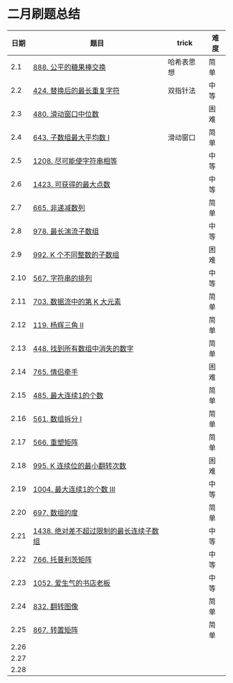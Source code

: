 # 二月刷题总结

| 日期 | 题目                                                         | trick      | 难度 |
| ---- | ------------------------------------------------------------ | ---------- | ---- |
| 2.1  | [888. 公平的糖果棒交换](2021-2-1_888-公平的糖果交换.md)      | 哈希表思想 | 简单 |
| 2.2  | [424. 替换后的最长重复字符](2021-2-2_424-替换后的最长重复字符.md) | 双指针法   | 中等 |
| 2.3  | [480. 滑动窗口中位数](2021-2-3_480-滑动窗口中位数.md)        |            | 困难 |
| 2.4  | [643. 子数组最大平均数 I](2021-2-4_643-子数组最大平均数I.md) | 滑动窗口   | 简单 |
| 2.5  | [1208. 尽可能使字符串相等](2021-2-5_1208-尽可能使字符串相等.md) |            | 中等 |
| 2.6  | [1423. 可获得的最大点数](2021-2-6_1423.-可获得的最大点数.md) |            | 中等 |
| 2.7  | [665. 非递减数列](2021-2-7_665-非递减数列.md)                |            | 简单 |
| 2.8  | [978. 最长湍流子数组](2021-2-8_978-最长湍流子数组.md)        |            | 中等 |
| 2.9  | [992. K 个不同整数的子数组](2021-2-9_992-K个不同整数的子数组.md) |            | 困难 |
| 2.10 | [567. 字符串的排列](https://leetcode-cn.com/problems/permutation-in-string/) |            | 中等 |
| 2.11 | [703. 数据流中的第 K 大元素](https://leetcode-cn.com/problems/kth-largest-element-in-a-stream/) |            | 简单 |
| 2.12 | [119. 杨辉三角 II](https://leetcode-cn.com/problems/pascals-triangle-ii/) |            | 简单 |
| 2.13 | [448. 找到所有数组中消失的数字](https://leetcode-cn.com/problems/find-all-numbers-disappeared-in-an-array/) |            | 简单 |
| 2.14 | [765. 情侣牵手](https://leetcode-cn.com/problems/couples-holding-hands/) |            | 困难 |
| 2.15 | [485. 最大连续1的个数](https://leetcode-cn.com/problems/max-consecutive-ones/) |            | 简单 |
| 2.16 | [561. 数组拆分 I](https://leetcode-cn.com/problems/array-partition-i/) |            | 简单 |
| 2.17 | [566. 重塑矩阵](https://leetcode-cn.com/problems/reshape-the-matrix/) |            | 简单 |
| 2.18 | [995. K 连续位的最小翻转次数](https://leetcode-cn.com/problems/minimum-number-of-k-consecutive-bit-flips/) |            | 困难 |
| 2.19 | [1004. 最大连续1的个数 III](https://leetcode-cn.com/problems/max-consecutive-ones-iii/) |            | 中等 |
| 2.20 | [697. 数组的度](https://leetcode-cn.com/problems/degree-of-an-array/) |            | 简单 |
| 2.21 | [1438. 绝对差不超过限制的最长连续子数组](https://leetcode-cn.com/problems/longest-continuous-subarray-with-absolute-diff-less-than-or-equal-to-limit/) |            | 中等 |
| 2.22 | [766. 托普利茨矩阵](https://leetcode-cn.com/problems/toeplitz-matrix/) |            | 中等 |
| 2.23 | [1052. 爱生气的书店老板](https://leetcode-cn.com/problems/grumpy-bookstore-owner/) |            | 中等 |
| 2.24 | [832. 翻转图像](https://leetcode-cn.com/problems/flipping-an-image/) |            | 简单 |
| 2.25 | [867. 转置矩阵](https://leetcode-cn.com/problems/transpose-matrix/) |            | 简单 |
| 2.26 |                                                              |            |      |
| 2.27 |                                                              |            |      |
| 2.28 |                                                              |            |      |

 